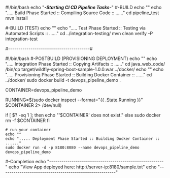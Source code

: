 #!/bin/bash
echo "*******-Starting CI CD Pipeline Tasks-*******"
#-BUILD
echo ""
echo "..... Build Phase Started :: Compiling Source Code :: ......"
cd pipeline_test
mvn install

#-BUILD (TEST)
echo ""
echo "..... Test Phase Started :: Testing via Automated Scripts :: ......"
cd ../integration-testing/
mvn clean verify -P integration-test

#----------------------------------------#

#!/bin/bash
#-POSTBUILD (PROVISIONING DEPLOYMENT)
echo ""
echo "..... Integration Phase Started :: Copying Artifacts :: ......"
cd java_web_code/
/bin/cp target/wildfly-spring-boot-sample-1.0.0.war ../docker/
echo ""
echo "..... Provisioning Phase Started :: Building Docker Container :: ......"
cd ../docker/
sudo docker build -t devops_pipeline_demo .


CONTAINER=devops_pipeline_demo
 
RUNNING=$(sudo docker inspect --format="{{ .State.Running }}" $CONTAINER 2> /dev/null)

if [ $? -eq 1 ]; then
  echo "'$CONTAINER' does not exist."
else
  sudo docker rm -f $CONTAINER
fi

    # run your container
    echo ""
	echo "..... Deployment Phase Started :: Building Docker Container :: ......"
	sudo docker run -d -p 8180:8080 --name devops_pipeline_demo devops_pipeline_demo


#-Completion
echo "--------------------------------------------------------"
echo "View App deployed here: http://server-ip:8180/sample.txt"
echo "--------------------------------------------------------"
